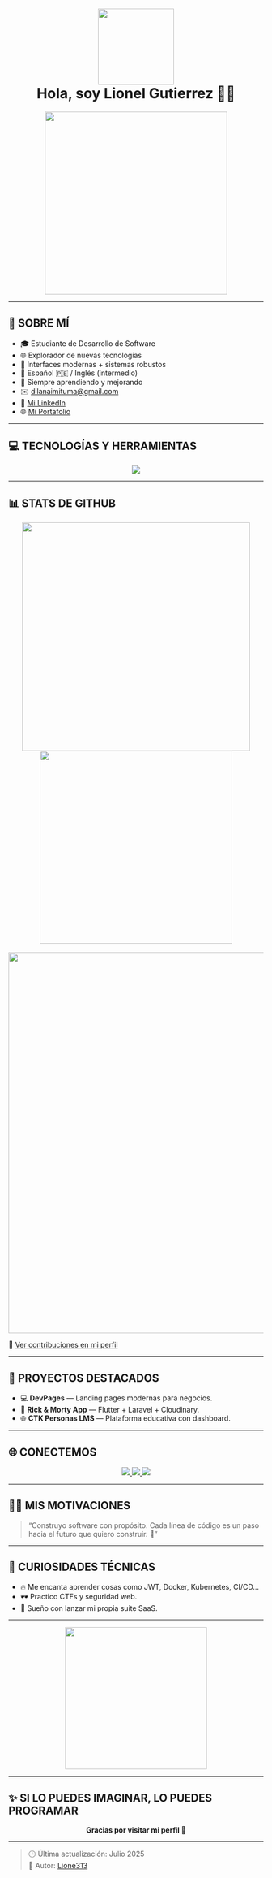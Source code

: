 <h1 align="center">
  <img src="https://i.pinimg.com/736x/9a/1b/79/9a1b7940079085e961ee83b9e67975d8.jpg" width="150px" />
  <br/>
  <b>Hola, soy Lionel Gutierrez 👨‍💻</b>
</h1>

<p align="center">
  <img src="https://media.giphy.com/media/LMcB8XospGZO8UQq87/giphy.gif" width="360px"/>
</p>

---

## 🧠 SOBRE MÍ

- 🎓 Estudiante de Desarrollo de Software  
- 🌐 Explorador de nuevas tecnologías  
- 🔧 Interfaces modernas + sistemas robustos  
- 💬 Español 🇵🇪 / Inglés (intermedio)  
- 🚀 Siempre aprendiendo y mejorando  
- ✉️ [dilanaimituma@gmail.com](mailto:dilanaimituma@gmail.com)  
- 💼 [Mi LinkedIn](https://www.linkedin.com/in/dilan-lionel-gutierrez-aimituma-ba63232a1/)
- 🌐 [Mi Portafolio](https://portafolio-lionel.vercel.app/)
---

## 💻 TECNOLOGÍAS Y HERRAMIENTAS

<p align="center">
  <img src="https://skillicons.dev/icons?i=js,ts,php,java,python,html,css,spring,laravel,django,nextjs,react,angular,tailwind,mysql,mongodb,git,github,vscode,postman,linux" />
</p>

---

## 📊 STATS DE GITHUB

<p align="center">
  <img src="https://github-readme-stats.vercel.app/api?username=Lione313&show_icons=true&theme=radical&count_private=true&hide_border=true" width="450"/>
  <br/>
  <img src="https://github-readme-stats.vercel.app/api/top-langs/?username=Lione313&layout=compact&theme=radical&hide_border=true" width="380"/>
  <br/><br/>
  <img src="https://streak-stats.demolab.com/?user=Lione313&theme=radical&hide_border=true" width="750"/>
</p>

🔄 [Ver contribuciones en mi perfil](https://github.com/Lione313)

---

## 🚀 PROYECTOS DESTACADOS

- 💻 **DevPages** — Landing pages modernas para negocios.  
- 🧬 **Rick & Morty App** — Flutter + Laravel + Cloudinary.  
- 🌐 **CTK Personas LMS** — Plataforma educativa con dashboard.  

---

## 🌐 CONECTEMOS

<p align="center">
  <a href="https://www.linkedin.com/in/dilan-lionel-gutierrez-aimituma-ba63232a1/">
    <img src="https://img.shields.io/badge/LinkedIn-Dilan%20Lionel-blue?style=for-the-badge&logo=linkedin&logoColor=white"/>
  </a>
  <a href="mailto:dilanaimituma@gmail.com">
    <img src="https://img.shields.io/badge/Gmail-dilanaimituma@gmail.com-D14836?style=for-the-badge&logo=gmail&logoColor=white"/>
  </a>
  <a href="https://github.com/Lione313">
    <img src="https://img.shields.io/badge/GitHub-Lione313-24292e?style=for-the-badge&logo=github&logoColor=white"/>
  </a>
</p>

---

## 👨‍💻 MIS MOTIVACIONES

> “Construyo software con propósito. Cada línea de código es un paso hacia el futuro que quiero construir. 🚀”

---

## 🧠 CURIOSIDADES TÉCNICAS

- 🔥 Me encanta aprender cosas como JWT, Docker, Kubernetes, CI/CD...  
- 🕶️ Practico CTFs y seguridad web.  
- 🌌 Sueño con lanzar mi propia suite SaaS.  

---

<p align="center">
  <img src="https://media.giphy.com/media/f3iwJFOVOwuy7K6FFw/giphy.gif" width="280"/>
</p>

---

## ✨ SI LO PUEDES IMAGINAR, LO PUEDES PROGRAMAR

<p align="center"><b>Gracias por visitar mi perfil 🙌</b></p>

---

> 🕒 Última actualización: Julio 2025  
> 🔖 Autor: [Lione313](https://github.com/Lione313)
